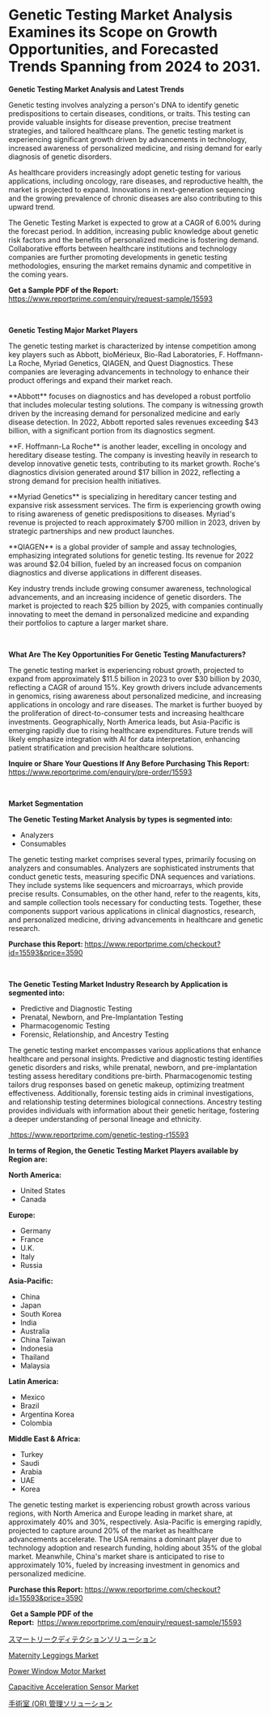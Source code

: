<p><h1>Genetic Testing Market Analysis Examines its Scope on Growth Opportunities, and Forecasted Trends Spanning from 2024 to 2031.</h1></p><p><strong>Genetic Testing Market Analysis and Latest Trends</strong></p>
<p><p>Genetic testing involves analyzing a person's DNA to identify genetic predispositions to certain diseases, conditions, or traits. This testing can provide valuable insights for disease prevention, precise treatment strategies, and tailored healthcare plans. The genetic testing market is experiencing significant growth driven by advancements in technology, increased awareness of personalized medicine, and rising demand for early diagnosis of genetic disorders.</p><p>As healthcare providers increasingly adopt genetic testing for various applications, including oncology, rare diseases, and reproductive health, the market is projected to expand. Innovations in next-generation sequencing and the growing prevalence of chronic diseases are also contributing to this upward trend. </p><p>The Genetic Testing Market is expected to grow at a CAGR of 6.00% during the forecast period. In addition, increasing public knowledge about genetic risk factors and the benefits of personalized medicine is fostering demand. Collaborative efforts between healthcare institutions and technology companies are further promoting developments in genetic testing methodologies, ensuring the market remains dynamic and competitive in the coming years.</p></p>
<p><strong>Get a Sample PDF of the Report:&nbsp;</strong> <a href="https://www.reportprime.com/enquiry/request-sample/15593">https://www.reportprime.com/enquiry/request-sample/15593</a></p>
<p>&nbsp;</p>
<p><strong>Genetic Testing Major Market Players</strong></p>
<p><p>The genetic testing market is characterized by intense competition among key players such as Abbott, bioMérieux, Bio-Rad Laboratories, F. Hoffmann-La Roche, Myriad Genetics, QIAGEN, and Quest Diagnostics. These companies are leveraging advancements in technology to enhance their product offerings and expand their market reach.</p><p>**Abbott** focuses on diagnostics and has developed a robust portfolio that includes molecular testing solutions. The company is witnessing growth driven by the increasing demand for personalized medicine and early disease detection. In 2022, Abbott reported sales revenues exceeding $43 billion, with a significant portion from its diagnostics segment.</p><p>**F. Hoffmann-La Roche** is another leader, excelling in oncology and hereditary disease testing. The company is investing heavily in research to develop innovative genetic tests, contributing to its market growth. Roche's diagnostics division generated around $17 billion in 2022, reflecting a strong demand for precision health initiatives.</p><p>**Myriad Genetics** is specializing in hereditary cancer testing and expansive risk assessment services. The firm is experiencing growth owing to rising awareness of genetic predispositions to diseases. Myriad's revenue is projected to reach approximately $700 million in 2023, driven by strategic partnerships and new product launches.</p><p>**QIAGEN** is a global provider of sample and assay technologies, emphasizing integrated solutions for genetic testing. Its revenue for 2022 was around $2.04 billion, fueled by an increased focus on companion diagnostics and diverse applications in different diseases.</p><p>Key industry trends include growing consumer awareness, technological advancements, and an increasing incidence of genetic disorders. The market is projected to reach $25 billion by 2025, with companies continually innovating to meet the demand in personalized medicine and expanding their portfolios to capture a larger market share.</p></p>
<p>&nbsp;</p>
<p><strong>What Are The Key Opportunities For Genetic Testing Manufacturers?</strong></p>
<p><p>The genetic testing market is experiencing robust growth, projected to expand from approximately $11.5 billion in 2023 to over $30 billion by 2030, reflecting a CAGR of around 15%. Key growth drivers include advancements in genomics, rising awareness about personalized medicine, and increasing applications in oncology and rare diseases. The market is further buoyed by the proliferation of direct-to-consumer tests and increasing healthcare investments. Geographically, North America leads, but Asia-Pacific is emerging rapidly due to rising healthcare expenditures. Future trends will likely emphasize integration with AI for data interpretation, enhancing patient stratification and precision healthcare solutions.</p></p>
<p><strong>Inquire or Share Your Questions If Any Before Purchasing This Report:</strong> <a href="https://www.reportprime.com/enquiry/pre-order/15593">https://www.reportprime.com/enquiry/pre-order/15593</a></p>
<p>&nbsp;</p>
<p><strong>Market Segmentation</strong></p>
<p><strong>The Genetic Testing Market Analysis by types is segmented into:</strong></p>
<p><ul><li>Analyzers</li><li>Consumables</li></ul></p>
<p><p>The genetic testing market comprises several types, primarily focusing on analyzers and consumables. Analyzers are sophisticated instruments that conduct genetic tests, measuring specific DNA sequences and variations. They include systems like sequencers and microarrays, which provide precise results. Consumables, on the other hand, refer to the reagents, kits, and sample collection tools necessary for conducting tests. Together, these components support various applications in clinical diagnostics, research, and personalized medicine, driving advancements in healthcare and genetic research.</p></p>
<p><strong>Purchase this Report:&nbsp;</strong><a href="https://www.reportprime.com/checkout?id=15593&price=3590">https://www.reportprime.com/checkout?id=15593&price=3590</a></p>
<p>&nbsp;</p>
<p><strong>The Genetic Testing Market Industry Research by Application is segmented into:</strong></p>
<p><ul><li>Predictive and Diagnostic Testing</li><li>Prenatal, Newborn, and Pre-Implantation Testing</li><li>Pharmacogenomic Testing</li><li>Forensic, Relationship, and Ancestry Testing</li></ul></p>
<p><p>The genetic testing market encompasses various applications that enhance healthcare and personal insights. Predictive and diagnostic testing identifies genetic disorders and risks, while prenatal, newborn, and pre-implantation testing assess hereditary conditions pre-birth. Pharmacogenomic testing tailors drug responses based on genetic makeup, optimizing treatment effectiveness. Additionally, forensic testing aids in criminal investigations, and relationship testing determines biological connections. Ancestry testing provides individuals with information about their genetic heritage, fostering a deeper understanding of personal lineage and ethnicity.</p></p>
<p><a href="https://www.reportprime.com/genetic-testing-r15593">&nbsp;https://www.reportprime.com/genetic-testing-r15593</a></p>
<p><strong>In terms of Region, the Genetic Testing Market Players available by Region are:</strong></p>
<p>
    <p> <strong> North America: </strong>
        <ul>
            <li>United States</li>
            <li>Canada</li>
        </ul>
        </p> 
    <p> <strong> Europe: </strong>
        <ul>
            <li>Germany</li>
            <li>France</li>
            <li>U.K.</li>
            <li>Italy</li>
            <li>Russia</li>
        </ul>
        </p> 
    <p> <strong> Asia-Pacific: </strong>
        <ul>
            <li>China</li>
            <li>Japan</li>
            <li>South Korea</li>
            <li>India</li>
            <li>Australia</li>
            <li>China Taiwan</li>
            <li>Indonesia</li>
            <li>Thailand</li>
            <li>Malaysia</li>
        </ul>
        </p> 
    <p> <strong> Latin America: </strong>
        <ul>
            <li>Mexico</li>
            <li>Brazil</li>
            <li>Argentina Korea</li>
            <li>Colombia</li>
        </ul>
        </p> 
    <p> <strong> Middle East & Africa: </strong>
        <ul>
            <li>Turkey</li>
            <li>Saudi</li>
            <li>Arabia</li>
            <li>UAE</li>
            <li>Korea</li>
        </ul>
    </p>
    </p>
<p><p>The genetic testing market is experiencing robust growth across various regions, with North America and Europe leading in market share, at approximately 40% and 30%, respectively. Asia-Pacific is emerging rapidly, projected to capture around 20% of the market as healthcare advancements accelerate. The USA remains a dominant player due to technology adoption and research funding, holding about 35% of the global market. Meanwhile, China's market share is anticipated to rise to approximately 10%, fueled by increasing investment in genomics and personalized medicine.</p></p>
<p><strong>Purchase this Report: </strong><a href="https://www.reportprime.com/checkout?id=15593&price=3590">https://www.reportprime.com/checkout?id=15593&price=3590</a></p>
<p>&nbsp;<strong>Get a Sample PDF of the Report:&nbsp;&nbsp;</strong><a href="https://www.reportprime.com/enquiry/request-sample/15593">https://www.reportprime.com/enquiry/request-sample/15593</a></p>
<p><strong></strong></p>
<p><p><a href="https://medium.com/@raap8632/smart-leak-detection-solutions-market-%E3%81%AE%E3%82%B0%E3%83%AD%E3%83%BC%E3%83%90%E3%83%AB%E5%B8%82%E5%A0%B4%E6%A6%82%E8%A6%81%E3%81%AF-%E4%B8%96%E7%95%8C%E3%81%8A%E3%82%88%E3%81%B3%E4%B8%BB%E8%A6%81%E5%B8%82%E5%A0%B4%E3%81%AB%E3%81%8A%E3%81%91%E3%82%8B%E6%A5%AD%E7%95%8C%E3%81%AB%E5%BD%B1%E9%9F%BF%E3%82%92%E4%B8%8E%E3%81%88%E3%82%8B%E4%B8%BB%E8%A6%81%E3%81%AA%E3%83%88%E3%83%AC%E3%83%B3%E3%83%89%E3%81%AB%E3%81%A4%E3%81%84%E3%81%A6-%E7%8B%AC%E8%87%AA%E3%81%AE%E8%A6%96%E7%82%B9%E3%82%92%E6%8F%90%E4%BE%9B%E3%81%97%E3%81%BE%E3%81%99-784c5c90ef90">スマートリークディテクションソリューション</a></p><p><a href="https://medium.com/@gazmirbaku131/the-comprehensive-maternity-leggings-market-research-report-is-essential-for-understanding-c05b45a1bc31?postPublishedType=initial">Maternity Leggings Market</a></p><p><a href="https://issuu.com/reportprime-2/docs/power-window-motor-market-size-2030_12895a4c73ca5f">Power Window Motor Market</a></p><p><a href="https://medium.com/@rasaunharrison331/the-growth-of-the-capacitive-acceleration-sensor-market-has-been-significant-driven-by-various-6c8debf942c0">Capacitive Acceleration Sensor Market</a></p><p><a href="https://medium.com/@leroystapc/operating-room-or-management-solutions-78884c6ca4a6">手術室 (OR) 管理ソリューション</a></p></p>